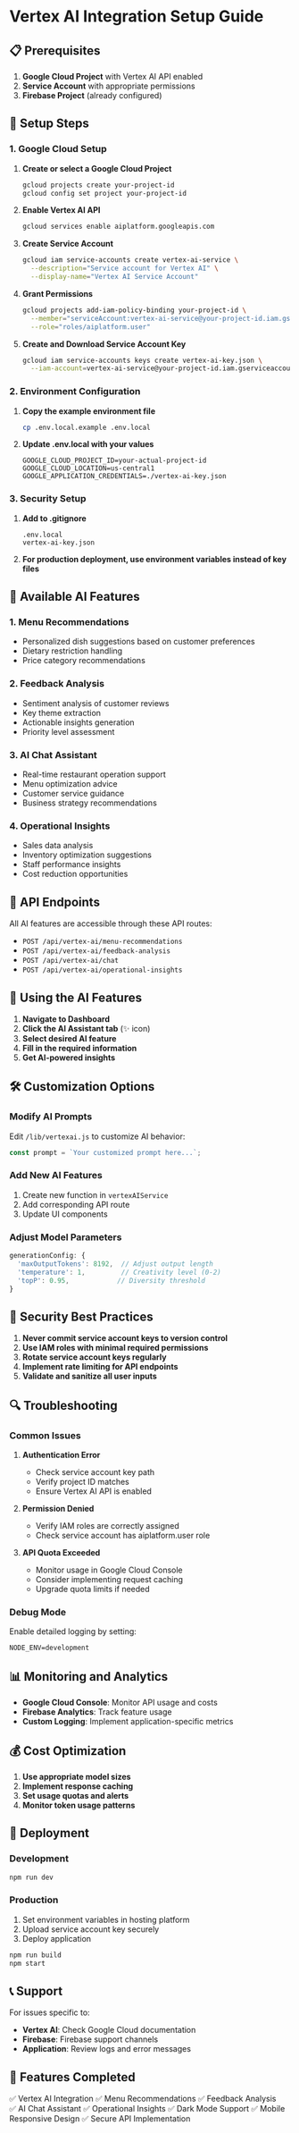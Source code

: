 # Vertex AI Integration Setup Guide

## 📋 Prerequisites

1. **Google Cloud Project** with Vertex AI API enabled
2. **Service Account** with appropriate permissions
3. **Firebase Project** (already configured)

## 🚀 Setup Steps

### 1. Google Cloud Setup

1. **Create or select a Google Cloud Project**
   ```bash
   gcloud projects create your-project-id
   gcloud config set project your-project-id
   ```

2. **Enable Vertex AI API**
   ```bash
   gcloud services enable aiplatform.googleapis.com
   ```

3. **Create Service Account**
   ```bash
   gcloud iam service-accounts create vertex-ai-service \
     --description="Service account for Vertex AI" \
     --display-name="Vertex AI Service Account"
   ```

4. **Grant Permissions**
   ```bash
   gcloud projects add-iam-policy-binding your-project-id \
     --member="serviceAccount:vertex-ai-service@your-project-id.iam.gserviceaccount.com" \
     --role="roles/aiplatform.user"
   ```

5. **Create and Download Service Account Key**
   ```bash
   gcloud iam service-accounts keys create vertex-ai-key.json \
     --iam-account=vertex-ai-service@your-project-id.iam.gserviceaccount.com
   ```

### 2. Environment Configuration

1. **Copy the example environment file**
   ```bash
   cp .env.local.example .env.local
   ```

2. **Update .env.local with your values**
   ```env
   GOOGLE_CLOUD_PROJECT_ID=your-actual-project-id
   GOOGLE_CLOUD_LOCATION=us-central1
   GOOGLE_APPLICATION_CREDENTIALS=./vertex-ai-key.json
   ```

### 3. Security Setup

1. **Add to .gitignore**
   ```
   .env.local
   vertex-ai-key.json
   ```

2. **For production deployment, use environment variables instead of key files**

## 🎯 Available AI Features

### 1. **Menu Recommendations**
- Personalized dish suggestions based on customer preferences
- Dietary restriction handling
- Price category recommendations

### 2. **Feedback Analysis**
- Sentiment analysis of customer reviews
- Key theme extraction
- Actionable insights generation
- Priority level assessment

### 3. **AI Chat Assistant**
- Real-time restaurant operation support
- Menu optimization advice
- Customer service guidance
- Business strategy recommendations

### 4. **Operational Insights**
- Sales data analysis
- Inventory optimization suggestions
- Staff performance insights
- Cost reduction opportunities

## 🔧 API Endpoints

All AI features are accessible through these API routes:

- `POST /api/vertex-ai/menu-recommendations`
- `POST /api/vertex-ai/feedback-analysis`
- `POST /api/vertex-ai/chat`
- `POST /api/vertex-ai/operational-insights`

## 📱 Using the AI Features

1. **Navigate to Dashboard**
2. **Click the AI Assistant tab** (✨ icon)
3. **Select desired AI feature**
4. **Fill in the required information**
5. **Get AI-powered insights**

## 🛠 Customization Options

### Modify AI Prompts
Edit `/lib/vertexai.js` to customize AI behavior:
```javascript
const prompt = `Your customized prompt here...`;
```

### Add New AI Features
1. Create new function in `vertexAIService`
2. Add corresponding API route
3. Update UI components

### Adjust Model Parameters
```javascript
generationConfig: {
  'maxOutputTokens': 8192,  // Adjust output length
  'temperature': 1,         // Creativity level (0-2)
  'topP': 0.95,            // Diversity threshold
}
```

## 🚨 Security Best Practices

1. **Never commit service account keys to version control**
2. **Use IAM roles with minimal required permissions**
3. **Rotate service account keys regularly**
4. **Implement rate limiting for API endpoints**
5. **Validate and sanitize all user inputs**

## 🔍 Troubleshooting

### Common Issues

1. **Authentication Error**
   - Check service account key path
   - Verify project ID matches
   - Ensure Vertex AI API is enabled

2. **Permission Denied**
   - Verify IAM roles are correctly assigned
   - Check service account has aiplatform.user role

3. **API Quota Exceeded**
   - Monitor usage in Google Cloud Console
   - Consider implementing request caching
   - Upgrade quota limits if needed

### Debug Mode
Enable detailed logging by setting:
```env
NODE_ENV=development
```

## 📊 Monitoring and Analytics

- **Google Cloud Console**: Monitor API usage and costs
- **Firebase Analytics**: Track feature usage
- **Custom Logging**: Implement application-specific metrics

## 💰 Cost Optimization

1. **Use appropriate model sizes**
2. **Implement response caching**
3. **Set usage quotas and alerts**
4. **Monitor token usage patterns**

## 🔄 Deployment

### Development
```bash
npm run dev
```

### Production
1. Set environment variables in hosting platform
2. Upload service account key securely
3. Deploy application
```bash
npm run build
npm start
```

## 📞 Support

For issues specific to:
- **Vertex AI**: Check Google Cloud documentation
- **Firebase**: Firebase support channels
- **Application**: Review logs and error messages

## 🎉 Features Completed

✅ Vertex AI Integration
✅ Menu Recommendations
✅ Feedback Analysis  
✅ AI Chat Assistant
✅ Operational Insights
✅ Dark Mode Support
✅ Mobile Responsive Design
✅ Secure API Implementation